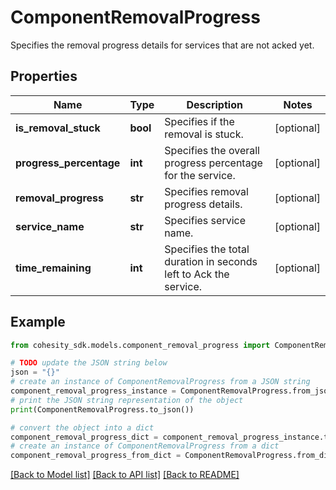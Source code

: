 # ComponentRemovalProgress

Specifies the removal progress details for services that are not acked yet.

## Properties

Name | Type | Description | Notes
------------ | ------------- | ------------- | -------------
**is_removal_stuck** | **bool** | Specifies if the removal is stuck. | [optional] 
**progress_percentage** | **int** | Specifies the overall progress percentage for the service. | [optional] 
**removal_progress** | **str** | Specifies removal progress details. | [optional] 
**service_name** | **str** | Specifies service name. | [optional] 
**time_remaining** | **int** | Specifies the total duration in seconds left to Ack the service. | [optional] 

## Example

```python
from cohesity_sdk.models.component_removal_progress import ComponentRemovalProgress

# TODO update the JSON string below
json = "{}"
# create an instance of ComponentRemovalProgress from a JSON string
component_removal_progress_instance = ComponentRemovalProgress.from_json(json)
# print the JSON string representation of the object
print(ComponentRemovalProgress.to_json())

# convert the object into a dict
component_removal_progress_dict = component_removal_progress_instance.to_dict()
# create an instance of ComponentRemovalProgress from a dict
component_removal_progress_from_dict = ComponentRemovalProgress.from_dict(component_removal_progress_dict)
```
[[Back to Model list]](../README.md#documentation-for-models) [[Back to API list]](../README.md#documentation-for-api-endpoints) [[Back to README]](../README.md)


